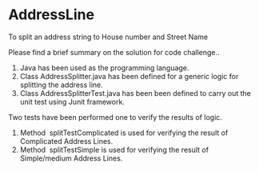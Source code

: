 # AddressLine
To split an address string to House number and Street Name

Please find a brief summary on the solution for code challenge..

1. Java has been used as the programming language.
2. Class AddressSplitter.java has been defined for a generic logic for splitting the address line.
3. Class AddressSplitterTest.java has been been defined to carry out the unit test using Junit framework.

Two tests have been performed one to verify the results of logic.
1. Method  splitTestComplicated is used for verifying the result of Complicated Address Lines.
2. Method  splitTestSimple is used for verifying the result of Simple/medium Address Lines.
